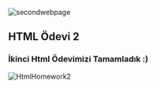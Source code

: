 ![secondwebpage](https://github.com/user-attachments/assets/01717773-1c2b-4948-a6b9-38b8c4ba8e29)

## HTML Ödevi 2

### İkinci Html Ödevimizi Tamamladık :)

![HtmlHomework2](https://github.com/user-attachments/assets/b271313e-5ded-4abe-981c-528bb46f6463)